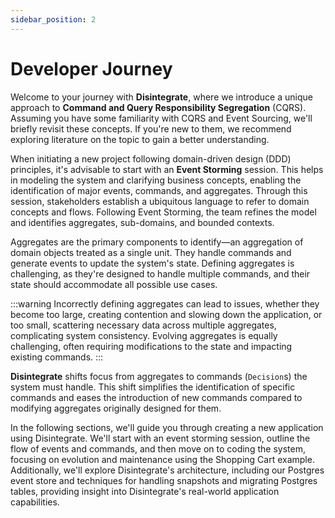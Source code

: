 ```yaml
---
sidebar_position: 2
---
```


# Developer Journey
Welcome to your journey with **Disintegrate**, where we introduce a unique approach to **Command and Query Responsibility Segregation** (CQRS). Assuming you have some familiarity with CQRS and Event Sourcing, we'll briefly revisit these concepts. If you're new to them, we recommend exploring literature on the topic to gain a better understanding.

When initiating a new project following domain-driven design (DDD) principles, it's advisable to start with an **Event Storming** session. This helps in modeling the system and clarifying business concepts, enabling the identification of major events, commands, and aggregates. Through this session, stakeholders establish a ubiquitous language to refer to domain concepts and flows. Following Event Storming, the team refines the model and identifies aggregates, sub-domains, and bounded contexts.

Aggregates are the primary components to identify—an aggregation of domain objects treated as a single unit. They handle commands and generate events to update the system's state. Defining aggregates is challenging, as they're designed to handle multiple commands, and their state should accommodate all possible use cases.

:::warning
Incorrectly defining aggregates can lead to issues, whether they become too large, creating contention and slowing down the application, or too small, scattering necessary data across multiple aggregates, complicating system consistency. Evolving aggregates is equally challenging, often requiring modifications to the state and impacting existing commands.
:::

**Disintegrate** shifts focus from aggregates to commands (`Decision`s) the system must handle. This shift simplifies the identification of specific commands and eases the introduction of new commands compared to modifying aggregates originally designed for them.

In the following sections, we'll guide you through creating a new application using Disintegrate. We'll start with an event storming session, outline the flow of events and commands, and then move on to coding the system, focusing on evolution and maintenance using the Shopping Cart example. Additionally, we'll explore Disintegrate's architecture, including our Postgres event store and techniques for handling snapshots and migrating Postgres tables, providing insight into Disintegrate's real-world application capabilities.

